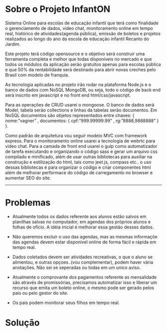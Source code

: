 # Sobre o Projeto InfantON

Sistema Online para escolas de educação infantil que terá como finalidade o gerenciamento de dados, video chat, monitoramento online em tempo real, histórico de atividades(agenda pública), emissão de boletos e projetos realizados ao longo do ano da escola de educação infantil Recanto do Jardim.

Este projeto terá código opensource e o objetivo será construir uma ferramenta completa e melhor que todas disponíveis no mercado e que todos os módulos da aplicação serão gratuitos apenas para escolas pública e que 50% da rentabilidade será destinado para abrir novas creches pelo Brasil com modelo de franquia.

As tecnologia aplicadas no projeto irão rodar na plataforma Node.js e o banco de dados com NoSQL MongoDB, ou seja, todo o código de back end será inscrito em javascript e no front end html/css/javascript. 

Para as operações de CRUD usarei o mongoose. O banco de dados será Model, tabela serão collections e linhas da tabelas serão documentos.
Em NoSQL documentos são objetos representados entre chaves:
 {  
	nome:”vagner” 
	, documentos: { 
		cpf:”999.99999.99”
		, rg:”8888,9888888” 
    } 
 }.

Como padrão de arquitetura vou seguir modelo MVC com framework express. Para o monitoramento online usarei a tecnologia de webrtc para vídeo chat. Para a camada de front end usarei o gulp como automatizador de tarefa executando e organizando o código sass e gerar um arquivo css compilado e minificado,
além de usar outras bibliotecas para auxiliar na construção e estilização do html, tais como jeet.js, compass etc.. o uso dessas bibliotecas é para organizar o código e criar componentes html além de melhorar performace do código de carregamento no browser e aumentar SEO do site.

***

 
# Problemas
 
- Atualmente todos os dados referente aos alunos estão salvos em planilhas salvas no computador, 
em agendas dos próprios alunos e folhas de oficio. A idéia inicial é melhorar essa gestão desses dados.

- Não queremos excluir o uso das agendas, mas as mesmas informaçõe das agendas devem estar
disponivel online de forma fácil e rápida em tempo real.

- Dados coletados devem ser atividades recreativas, o que o aluno se alimentou, e outras opçoes..(vou complementar),
podem haver vária anotações. Não sei se seperadas ou todas em um unico aviso. 

- Atualmente o comprovante dos pagamentos referente as mensalidade são através de promissórias,
precisamos automatizar isso e liberar um recurso que emita um boleto online, o mesmo pode ser gerado
pelos pais ou pelo gestor do site. 

- Os pais podem monitorar seus filhos em tempo real.

# Solução


 
